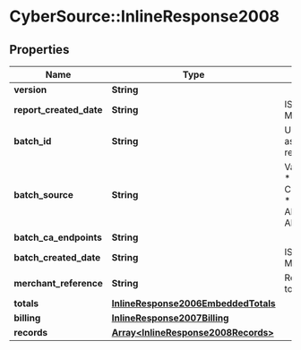 # CyberSource::InlineResponse2008

## Properties
Name | Type | Description | Notes
------------ | ------------- | ------------- | -------------
**version** | **String** |  | [optional] 
**report_created_date** | **String** | ISO-8601 format: yyyy-MM-ddTHH:mm:ssZ | [optional] 
**batch_id** | **String** | Unique identification number assigned to the submitted request. | [optional] 
**batch_source** | **String** | Valid Values:   * SCHEDULER   * TOKEN_API   * CREDIT_CARD_FILE_UPLOAD   * AMEX_REGSITRY   * AMEX_REGISTRY_API   * AMEX_MAINTENANCE  | [optional] 
**batch_ca_endpoints** | **String** |  | [optional] 
**batch_created_date** | **String** | ISO-8601 format: yyyy-MM-ddTHH:mm:ssZ | [optional] 
**merchant_reference** | **String** | Reference used by merchant to identify batch. | [optional] 
**totals** | [**InlineResponse2006EmbeddedTotals**](InlineResponse2006EmbeddedTotals.md) |  | [optional] 
**billing** | [**InlineResponse2007Billing**](InlineResponse2007Billing.md) |  | [optional] 
**records** | [**Array&lt;InlineResponse2008Records&gt;**](InlineResponse2008Records.md) |  | [optional] 


